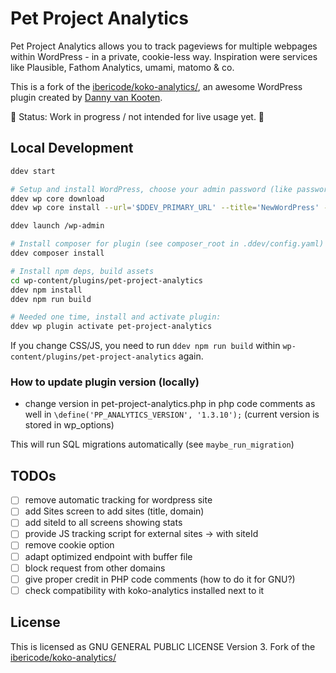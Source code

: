 # Pet Project Analytics

Pet Project Analytics allows you to track pageviews for multiple webpages within WordPress - in a private, cookie-less way. Inspiration were services like Plausible, Fathom Analytics, umami, matomo & co.

This is a fork of the [ibericode/koko-analytics/](https://github.com/ibericode/koko-analytics/), an awesome WordPress plugin created by [Danny van Kooten](https://github.com/dannyvankooten).

🚧 Status: Work in progress / not intended for live usage yet. 🚧

## Local Development

```bash
ddev start

# Setup and install WordPress, choose your admin password (like password123!)
ddev wp core download
ddev wp core install --url='$DDEV_PRIMARY_URL' --title='NewWordPress' --admin_user=admin --admin_email=admin@example.com --prompt=admin_password

ddev launch /wp-admin

# Install composer for plugin (see composer_root in .ddev/config.yaml)
ddev composer install

# Install npm deps, build assets
cd wp-content/plugins/pet-project-analytics
ddev npm install
ddev npm run build

# Needed one time, install and activate plugin:
ddev wp plugin activate pet-project-analytics
```

If you change CSS/JS, you need to run `ddev npm run build` within `wp-content/plugins/pet-project-analytics` again.

### How to update plugin version (locally)

- change version in pet-project-analytics.php in php code comments as well in `\define('PP_ANALYTICS_VERSION', '1.3.10');` (current version is stored in wp_options)

This will run SQL migrations automatically (see `maybe_run_migration`)

## TODOs

- [ ] remove automatic tracking for wordpress site
- [ ] add Sites screen to add sites (title, domain)
- [ ] add siteId to all screens showing stats
- [ ] provide JS tracking script for external sites -> with siteId
- [ ] remove cookie option
- [ ] adapt optimized endpoint with buffer file
- [ ] block request from other domains
- [ ] give proper credit in PHP code comments (how to do it for GNU?)
- [ ] check compatibility with koko-analytics installed next to it

## License

This is licensed as GNU GENERAL PUBLIC LICENSE Version 3. Fork of the [ibericode/koko-analytics/](https://github.com/ibericode/koko-analytics/)
